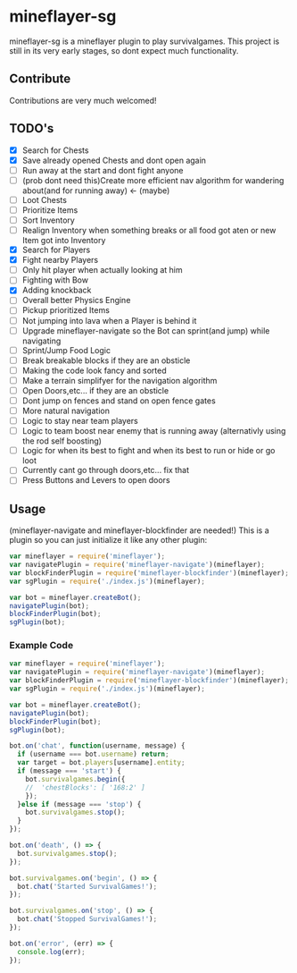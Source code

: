 # mineflayer-sg
mineflayer-sg is a mineflayer plugin to play survivalgames. This project is still in its very early stages, so dont expect much functionality.

## Contribute
Contributions are very much welcomed!

## TODO's
- [x] Search for Chests
- [x] Save already opened Chests and dont open again
- [ ] Run away at the start and dont fight anyone
- [ ] (prob dont need this)Create more efficient nav algorithm for wandering about(and for running away) <- (maybe)
- [ ] Loot Chests
- [ ] Prioritize Items
- [ ] Sort Inventory
- [ ] Realign Inventory when something breaks or all food got aten or new Item got into Inventory
- [x] Search for Players
- [x] Fight nearby Players
- [ ] Only hit player when actually looking at him
- [ ] Fighting with Bow
- [x] Adding knockback
- [ ] Overall better Physics Engine
- [ ] Pickup prioritized Items
- [ ] Not jumping into lava when a Player is behind it
- [ ] Upgrade mineflayer-navigate so the Bot can sprint(and jump) while navigating
- [ ] Sprint/Jump Food Logic
- [ ] Break breakable blocks if they are an obsticle
- [ ] Making the code look fancy and sorted
- [ ] Make a terrain simplifyer for the navigation algorithm
- [ ] Open Doors,etc... if they are an obsticle
- [ ] Dont jump on fences and stand on open fence gates
- [ ] More natural navigation
- [ ] Logic to stay near team players
- [ ] Logic to team boost near enemy that is running away (alternativly using the rod self boosting)
- [ ] Logic for when its best to fight and when its best to run or hide or go loot
- [ ] Currently cant go through doors,etc... fix that
- [ ] Press Buttons and Levers to open doors

## Usage
(mineflayer-navigate and mineflayer-blockfinder are needed!)
This is a plugin so you can just initialize it like any other plugin:
```js
var mineflayer = require('mineflayer');
var navigatePlugin = require('mineflayer-navigate')(mineflayer);
var blockFinderPlugin = require('mineflayer-blockfinder')(mineflayer);
var sgPlugin = require('./index.js')(mineflayer);

var bot = mineflayer.createBot();
navigatePlugin(bot);
blockFinderPlugin(bot);
sgPlugin(bot);
```

### Example Code
```js
var mineflayer = require('mineflayer');
var navigatePlugin = require('mineflayer-navigate')(mineflayer);
var blockFinderPlugin = require('mineflayer-blockfinder')(mineflayer);
var sgPlugin = require('./index.js')(mineflayer);

var bot = mineflayer.createBot();
navigatePlugin(bot);
blockFinderPlugin(bot);
sgPlugin(bot);

bot.on('chat', function(username, message) {
  if (username === bot.username) return;
  var target = bot.players[username].entity;
  if (message === 'start') {
    bot.survivalgames.begin({
    //  'chestBlocks': [ '168:2' ]
    });
  }else if (message === 'stop') {
    bot.survivalgames.stop();
  }
});

bot.on('death', () => {
  bot.survivalgames.stop();
});

bot.survivalgames.on('begin', () => {
  bot.chat('Started SurvivalGames!');
});

bot.survivalgames.on('stop', () => {
  bot.chat('Stopped SurvivalGames!');
});

bot.on('error', (err) => {
  console.log(err);
});
```
